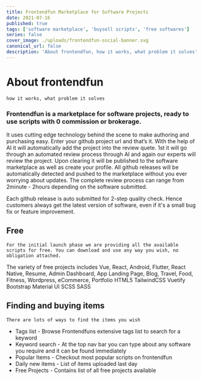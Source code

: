 ```yaml
---
title: Frontendfun Marketplace for Software Projects
date: 2021-07-16
published: true
tags: ['software marketplace', 'buysell scripts', 'free softwares']
series: false
cover_image: ./uploads/frontendfun-social-banner.svg
canonical_url: false
description: 'About frontendfun, how it works, what problem it solves'
---
```


# About frontendfun

    how it works, what problem it solves

### Frontendfun is a marketplace for software projects, ready to use scripts with 0 commission or brokerage.

It uses cutting edge technology behind the scene to make authoring and purchasing easy. Enter your github project url and that’s it. With the help of AI it will automatically add the project into the review quete. 1st it will go through an automated review process through AI and again our experts will review the project. Upon clearing it will be published to the software marketplace as well as create your profile. All github releases will be automatically detected and pushed to the marketplace without you ever worrying about updates. The complete review process can range from 2minute - 2hours depending on the software submitted.

Each github release is auto submitted for 2-step quality check. Hence customers always get the latest version of software, even if it's a small bug fix or feature improvement.

## Free

`For the initial launch phase we are providing all the available scripts for free. You can download and use any way you wish, no obligation attached.`

The variety of free projects includes Vue, React, Android, Flutter, React Native, Resume, Admin Dashboard, App Landing Page, Blog, Travel, Food, Fitness, Wordpress, eCommerce, Portfolio HTML5 TailwindCSS Vuetify Bootstrap Material UI SCSS SASS

## Finding and buying items

    There are lots of ways to find the items you wish

- Tags list - Browse Frontendfuns extensive tags list to search for a keyword
- Keyword search - At the top nav bar you can type about any software you require and it can be found immediately
- Popular Items - Checkout most popular scripts on frontendfun
- Daily new items - List of items uploaded last day
- Free Projects - Contains list of all free projects available
